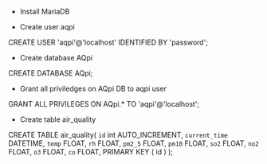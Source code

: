 * Install MariaDB

* Create user aqpi

 CREATE USER 'aqpi'@'localhost' IDENTIFIED BY 'password'; 

* Create database AQpi

 CREATE DATABASE AQpi;

* Grant all priviledges on AQpi DB to aqpi user

 GRANT ALL PRIVILEGES ON AQpi.* TO 'aqpi'@'localhost';

* Create table air_quality

 CREATE TABLE air_quality( `id` int AUTO_INCREMENT, `current_time` DATETIME, `temp` FLOAT, `rh` FLOAT, `pm2_5` FLOAT, `pm10` FLOAT, `so2` FLOAT, `no2` FLOAT, `o3` FLOAT, `co` FLOAT, PRIMARY KEY ( id ) );


